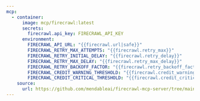 ```yaml
---
mcp:
  - container:
      image: mcp/firecrawl:latest
      secrets:
        firecrawl.api_key: FIRECRAWL_API_KEY
      environment:
        FIRECRAWL_API_URL: "{{firecrawl.url|safe}}"
        FIRECRAWL_RETRY_MAX_ATTEMPTS: "{{firecrawl.retry_max}}"
        FIRECRAWL_RETRY_INITIAL_DELAY: "{{firecrawl.retry_delay}}"
        FIRECRAWL_RETRY_MAX_DELAY: "{{firecrawl.retry_max_delay}}"
        FIRECRAWL_RETRY_BACKOFF_FACTOR: "{{firecrawl.retry_backoff_factor}}"
        FIRECRAWL_CREDIT_WARNING_THRESHOLD: "{{firecrawl.credit_warning_threshold}}"
        FIRECRAWL_CREDIT_CRITICAL_THRESHOLD: "{{firecrawl.credit_critical_threshold}}"
    source:
      url: https://github.com/mendableai/firecrawl-mcp-server/tree/main
---
```

